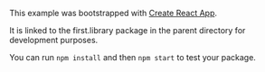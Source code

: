 This example was bootstrapped with [Create React App](https://github.com/facebook/create-react-app).

It is linked to the first.library package in the parent directory for development purposes.

You can run `npm install` and then `npm start` to test your package.
